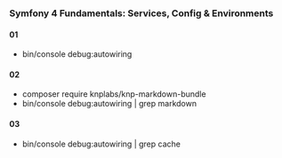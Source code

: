 ### Symfony 4 Fundamentals: Services, Config & Environments
#### 01
* bin/console debug:autowiring
#### 02
* composer require knplabs/knp-markdown-bundle
* bin/console debug:autowiring | grep markdown
#### 03
* bin/console debug:autowiring | grep cache
